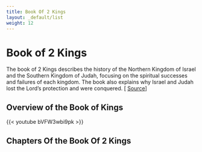 ```yaml
---
title: Book Of 2 Kings
layout: _default/list
weight: 12
---
```

# Book of 2 Kings

The book of 2 Kings describes the history of the Northern Kingdom of Israel and the Southern Kingdom of Judah, focusing on the spiritual successes and failures of each kingdom. The book also explains why Israel and Judah lost the Lord’s protection and were conquered. [ [Source](https://en.wikipedia.org/wiki/Books_of_Kings)]

## Overview of the Book of Kings
{{< youtube bVFW3wbi9pk >}}

## Chapters Of the Book Of 2 Kings